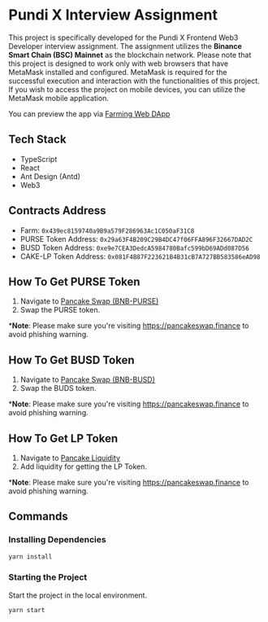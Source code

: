 # Pundi X Interview Assignment

This project is specifically developed for the Pundi X Frontend Web3 Developer interview assignment. The assignment utilizes the **Binance Smart Chain (BSC) Mainnet** as the blockchain network. Please note that this project is designed to work only with web browsers that have MetaMask installed and configured. MetaMask is required for the successful execution and interaction with the functionalities of this project. If you wish to access the project on mobile devices, you can utilize the MetaMask mobile application.

You can preview the app via [Farming Web DApp](https://ckkean.github.io/FarmingWebDApp/)

## Tech Stack

- TypeScript
- React
- Ant Design (Antd)
- Web3

## Contracts Address

- Farm: ​​`0x439ec8159740a9B9a579F286963Ac1C050aF31C8`
- PURSE Token Address: `0x29a63F4B209C29B4DC47f06FFA896F32667DAD2C`
- BUSD Token Address: `0xe9e7CEA3DedcA5984780Bafc599bD69ADd087D56`
- CAKE-LP Token Address: `0x081F4B87F223621B4B31cB7A727BB583586eAD98`

## How To Get PURSE Token
1. Navigate to [Pancake Swap (BNB-PURSE)](https://pancakeswap.finance/swap?outputCurrency=0x29a63F4B209C29B4DC47f06FFA896F32667DAD2C)
2. Swap the PURSE token.
  
***Note**: Please make sure you're visiting https://pancakeswap.finance to avoid phishing warning.

## How To Get BUSD Token
1. Navigate to [Pancake Swap (BNB-BUSD)](https://pancakeswap.finance/swap?outputCurrency=0xe9e7CEA3DedcA5984780Bafc599bD69ADd087D56)
2. Swap the BUDS token.
   
***Note**: Please make sure you're visiting https://pancakeswap.finance to avoid phishing warning.
   
## How To Get LP Token
1. Navigate to [Pancake Liquidity](https://pancakeswap.finance/v2/add/0x29a63F4B209C29B4DC47f06FFA896F32667DAD2C/0xe9e7CEA3DedcA5984780Bafc599bD69ADd087D56)
2. Add liquidity for getting the LP Token.
   
***Note**: Please make sure you're visiting https://pancakeswap.finance to avoid phishing warning.

## Commands

### Installing Dependencies
```bash
yarn install
```

### Starting the Project
Start the project in the local environment.
```bash
yarn start
```

